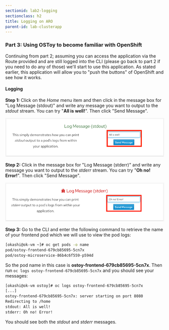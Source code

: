 ```yaml
---
sectionid: lab2-logging
sectionclass: h2
title: Logging on ARO
parent-id: lab-clusterapp
---
```


### Part 3: Using OSToy to become familiar with OpenShift

Continuing from part 2; assuming you can access the application via the Route provided and are still logged into the CLI (please go back to part 2 if you need to do any of those) we'll start to use this application.  As stated earlier, this application will allow you to "push the buttons" of OpenShift and see how it works.

#### Logging

**Step 1:** Click on the *Home* menu item and then click in the message box for "Log Message (stdout)" and write any message you want to output to the *stdout* stream.  You can try "**All is well!**".  Then click "Send Message".

![Logging stdout](/media/managedlab/8-ostoy-stdout.png)

**Step 2:** Click in the message box for "Log Message (stderr)" and write any message you want to output to the *stderr* stream. You can try "**Oh no! Error!**".  Then click "Send Message".

![Logging stderr](/media/managedlab/9-ostoy-stderr.png)

**Step 3:** Go to the CLI and enter the following command to retrieve the name of your frontend pod which we will use to view the pod logs:

```sh
[okashi@ok-vm ~]# oc get pods -o name
pod/ostoy-frontend-679cb85695-5cn7x
pod/ostoy-microservice-86b4c6f559-p594d
```

So the pod name in this case is **ostoy-frontend-679cb85695-5cn7x**.  Then run `oc logs ostoy-frontend-679cb85695-5cn7x` and you should see your messages:

```sh
[okashi@ok-vm ostoy]# oc logs ostoy-frontend-679cb85695-5cn7x
[...]
ostoy-frontend-679cb85695-5cn7x: server starting on port 8080
Redirecting to /home
stdout: All is well!
stderr: Oh no! Error!
```

You should see both the *stdout* and *stderr* messages.
